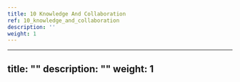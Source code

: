 ```yaml
---
title: 10 Knowledge And Collaboration
ref: 10_knowledge_and_collaboration
description: ''
weight: 1
---
```

---
title: ""
description: ""
weight: 1
---